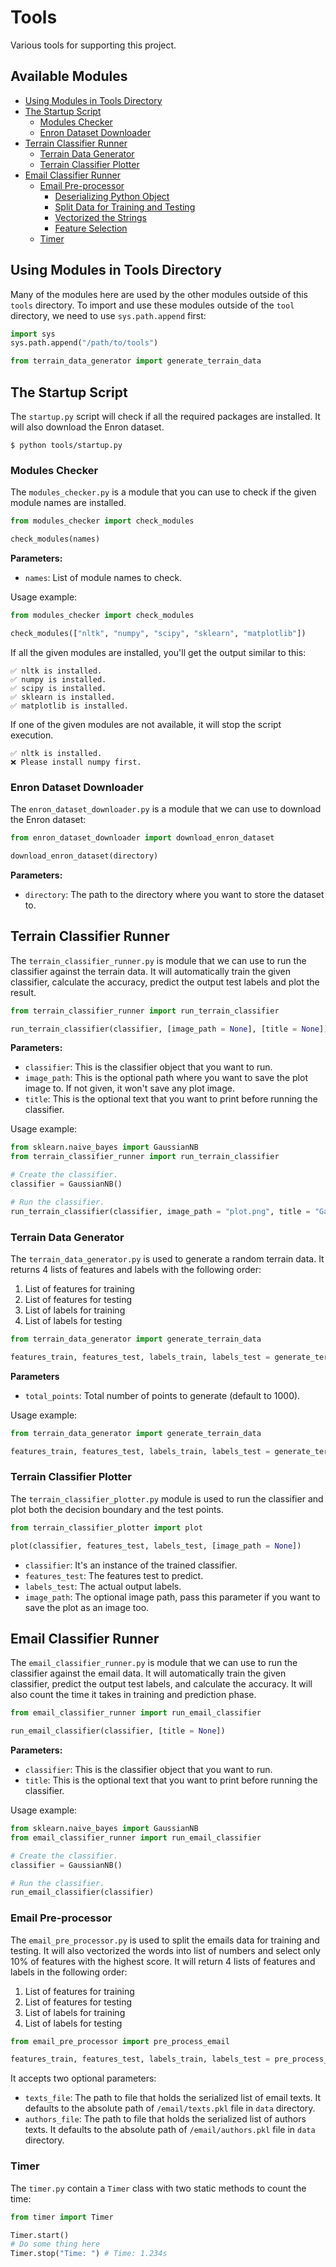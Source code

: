 # Tools

Various tools for supporting this project.

## Available Modules

* [Using Modules in Tools Directory](#using-modules-in-tools-directory)
* [The Startup Script](#the-startup-script)
    * [Modules Checker](#modules-checker)
    * [Enron Dataset Downloader](#enron-dataset-downloader)
* [Terrain Classifier Runner](#terrain-classifier-runner)
    * [Terrain Data Generator](#terrain-data-generator)
    * [Terrain Classifier Plotter](#terrain-classifier-plotter)
* [Email Classifier Runner](#email-classifier-runner)
    * [Email Pre-processor](#email-pre-processor)
        * [Deserializing Python Object](#deserializing-python-object)
        * [Split Data for Training and Testing](#split-data-for-training-and-testing)
        * [Vectorized the Strings](#vectorized-the-strings)
        * [Feature Selection](#feature-selection)
    * [Timer](#timer)

## Using Modules in Tools Directory

Many of the modules here are used by the other modules outside of this `tools` directory.
To import and use these modules outside of the `tool` directory, we need to use `sys.path.append` first:

```py
import sys
sys.path.append("/path/to/tools")

from terrain_data_generator import generate_terrain_data
```

## The Startup Script

The `startup.py` script will check if all the required packages are installed. It will also download the Enron dataset.

```shell
$ python tools/startup.py
```

### Modules Checker

The `modules_checker.py` is a module that you can use to check if the given module names are installed.

```py
from modules_checker import check_modules

check_modules(names)
```

**Parameters:**

* `names`: List of module names to check.

Usage example:

```py
from modules_checker import check_modules

check_modules(["nltk", "numpy", "scipy", "sklearn", "matplotlib"])
```

If all the given modules are installed, you'll get the output similar to this:

```shell
✅ nltk is installed.
✅ numpy is installed.
✅ scipy is installed.
✅ sklearn is installed.
✅ matplotlib is installed.
```

If one of the given modules are not available, it will stop the script execution.

```shell
✅ nltk is installed.
❌ Please install numpy first.
```

### Enron Dataset Downloader

The `enron_dataset_downloader.py` is a module that we can use to download the Enron dataset:

```py
from enron_dataset_downloader import download_enron_dataset

download_enron_dataset(directory)
```

**Parameters:**

* `directory`: The path to the directory where you want to store the dataset to.

## Terrain Classifier Runner

The `terrain_classifier_runner.py` is module that we can use to run the classifier against the terrain data. It will automatically train the given classifier, calculate the accuracy, predict the output test labels and plot the result.

```py
from terrain_classifier_runner import run_terrain_classifier

run_terrain_classifier(classifier, [image_path = None], [title = None])
```

**Parameters:**

* `classifier`: This is the classifier object that you want to run.
* `image_path`: This is the optional path where you want to save the plot image to. If not given, it won't save any plot image.
* `title`: This is the optional text that you want to print before running the classifier.

Usage example:

```py
from sklearn.naive_bayes import GaussianNB
from terrain_classifier_runner import run_terrain_classifier

# Create the classifier.
classifier = GaussianNB()

# Run the classifier.
run_terrain_classifier(classifier, image_path = "plot.png", title = "Gaussian Naive Bayes")
```

### Terrain Data Generator

The `terrain_data_generator.py` is used to generate a random terrain data. It returns 4 lists of features and labels with the following order:

1. List of features for training
2. List of features for testing
3. List of labels for training
4. List of labels for testing

```py
from terrain_data_generator import generate_terrain_data

features_train, features_test, labels_train, labels_test = generate_terrain_data([total_points = 1000])
```

**Parameters**

* `total_points`: Total number of points to generate (default to 1000).

Usage example:

```py
from terrain_data_generator import generate_terrain_data

features_train, features_test, labels_train, labels_test = generate_terrain_data(1000)
```

### Terrain Classifier Plotter

The `terrain_classifier_plotter.py` module is used to run the classifier and plot both the decision boundary and the test points.

```py
from terrain_classifier_plotter import plot

plot(classifier, features_test, labels_test, [image_path = None])
```

* `classifier`: It's an instance of the trained classifier.
* `features_test`: The features test to predict.
* `labels_test`: The actual output labels.
* `image_path`: The optional image path, pass this parameter if you want to save the plot as an image too.

## Email Classifier Runner

The `email_classifier_runner.py` is module that we can use to run the classifier against the email data. It will automatically train the given classifier, predict the output test labels, and calculate the accuracy. It will also count the time it takes in training and prediction phase.

```py
from email_classifier_runner import run_email_classifier

run_email_classifier(classifier, [title = None])
```

**Parameters:**

* `classifier`: This is the classifier object that you want to run.
* `title`: This is the optional text that you want to print before running the classifier.

Usage example:

```py
from sklearn.naive_bayes import GaussianNB
from email_classifier_runner import run_email_classifier

# Create the classifier.
classifier = GaussianNB()

# Run the classifier.
run_email_classifier(classifier)
```

### Email Pre-processor

The `email_pre_processor.py` is used to split the emails data for training and testing. It will also vectorized the words into list of numbers and select only 10% of features with the highest score. It will return 4 lists of features and labels in the following order:

1. List of features for training
2. List of features for testing
3. List of labels for training
4. List of labels for testing

```py
from email_pre_processor import pre_process_email

features_train, features_test, labels_train, labels_test = pre_process_email([texts_file = "/path/to/data/email/texts.pkl", author_text = "/path/to/data/email/authors.pkl"])
```

It accepts two optional parameters:

- `texts_file`: The path to file that holds the serialized list of email texts. It defaults to the absolute path of `/email/texts.pkl` file in `data` directory.
- `authors_file`: The path to file that holds the serialized list of authors texts. It defaults to the absolute path of `/email/authors.pkl` file in `data` directory.

### Timer

The `timer.py` contain a `Timer` class with two static methods to count the time:

```py
from timer import Timer

Timer.start()
# Do some thing here
Timer.stop("Time: ") # Time: 1.234s
```
